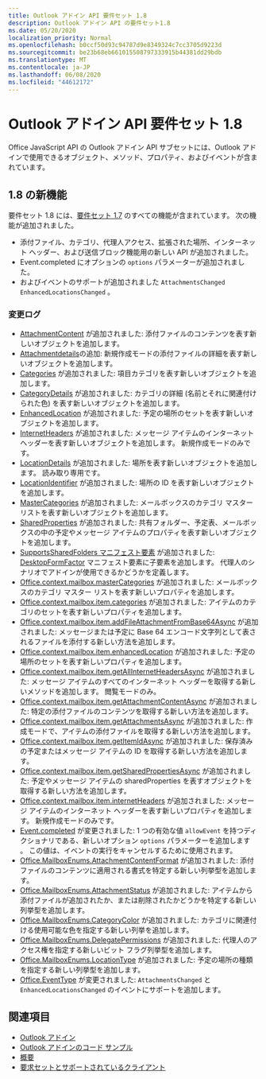 ```yaml
---
title: Outlook アドイン API 要件セット 1.8
description: Outlook アドイン API の要件セット1.8
ms.date: 05/20/2020
localization_priority: Normal
ms.openlocfilehash: b0ccf50d93c94787d9e8349324c7cc3705d9223d
ms.sourcegitcommit: be23b68eb661015508797333915b44381dd29bdb
ms.translationtype: MT
ms.contentlocale: ja-JP
ms.lasthandoff: 06/08/2020
ms.locfileid: "44612172"
---
```

# <a name="outlook-add-in-api-requirement-set-18"></a>Outlook アドイン API 要件セット 1.8

Office JavaScript API の Outlook アドイン API サブセットには、Outlook アドインで使用できるオブジェクト、メソッド、プロパティ、およびイベントが含まれています。

## <a name="whats-new-in-18"></a>1.8 の新機能

要件セット 1.8 には、[要件セット 1.7](../requirement-set-1.7/outlook-requirement-set-1.7.md) のすべての機能が含まれています。 次の機能が追加されました。

- 添付ファイル、カテゴリ、代理人アクセス、拡張された場所、インターネット ヘッダー、および送信ブロック機能用の新しい API が追加されました。
- Event.completed にオプションの `options` パラメーターが追加されました。
- およびイベントのサポートが追加されました `AttachmentsChanged` `EnhancedLocationsChanged` 。

### <a name="change-log"></a>変更ログ

- [AttachmentContent](/javascript/api/outlook/office.attachmentcontent?view=outlook-js-1.8) が追加されました: 添付ファイルのコンテンツを表す新しいオブジェクトを追加します。
- [Attachmentdetails](/javascript/api/outlook/office.attachmentdetailscompose?view=outlook-js-1.8)の追加: 新規作成モードの添付ファイルの詳細を表す新しいオブジェクトを追加します。
- [Categories](/javascript/api/outlook/office.categories?view=outlook-js-1.8) が追加されました: 項目カテゴリを表す新しいオブジェクトを追加します。
- [CategoryDetails](/javascript/api/outlook/office.categorydetails?view=outlook-js-1.8) が追加されました: カテゴリの詳細 (名前とそれに関連付けられた色) を表す新しいオブジェクトを追加します。
- [EnhancedLocation](/javascript/api/outlook/office.enhancedlocation?view=outlook-js-1.8) が追加されました: 予定の場所のセットを表す新しいオブジェクトを追加します。
- [InternetHeaders](/javascript/api/outlook/office.internetheaders?view=outlook-js-1.8) が追加されました: メッセージ アイテムのインターネット ヘッダーを表す新しいオブジェクトを追加します。 新規作成モードのみです。
- [LocationDetails](/javascript/api/outlook/office.locationdetails?view=outlook-js-1.8) が追加されました: 場所を表す新しいオブジェクトを追加します。 読み取り専用です。
- [LocationIdentifier](/javascript/api/outlook/office.locationidentifier?view=outlook-js-1.8) が追加されました: 場所の ID を表す新しいオブジェクトを追加します。
- [MasterCategories](/javascript/api/outlook/office.mastercategories?view=outlook-js-1.8) が追加されました: メールボックスのカテゴリ マスター リストを表す新しいオブジェクトを追加します。
- [SharedProperties](/javascript/api/outlook/office.sharedproperties?view=outlook-js-1.8) が追加されました: 共有フォルダー、予定表、メールボックスの中の予定やメッセージ アイテムのプロパティを表す新しいオブジェクトを追加します。
- [SupportsSharedFolders マニフェスト要素](../../manifest/supportssharedfolders.md) が追加されました: [DesktopFormFactor](../../manifest/desktopformfactor.md) マニフェスト要素に子要素を追加します。 代理人のシナリオでアドインが使用できるかどうかを定義します。
- [Office.context.mailbox.masterCategories](office.context.mailbox.md#properties) が追加されました: メールボックスのカテゴリ マスター リストを表す新しいプロパティを追加します。
- [Office.context.mailbox.item.categories](office.context.mailbox.item.md#properties) が追加されました: アイテムのカテゴリのセットを表す新しいプロパティを追加します。
- [Office.context.mailbox.item.addFileAttachmentFromBase64Async](office.context.mailbox.item.md#methods) が追加されました: メッセージまたは予定に Base 64 エンコード文字列として表されるファイルを添付する新しい方法を追加します。
- [Office.context.mailbox.item.enhancedLocation](office.context.mailbox.item.md#properties) が追加されました: 予定の場所のセットを表す新しいプロパティを追加します。
- [Office.context.mailbox.item.getAllInternetHeadersAsync](office.context.mailbox.item.md#methods) が追加されました: メッセージ アイテムのすべてのインターネット ヘッダーを取得する新しいメソッドを追加します。 閲覧モードのみ。
- [Office.context.mailbox.item.getAttachmentContentAsync](office.context.mailbox.item.md#methods) が追加されました: 特定の添付ファイルのコンテンツを取得する新しい方法を追加します。
- [Office.context.mailbox.item.getAttachmentsAsync](office.context.mailbox.item.md#methods) が追加されました: 作成モードで、アイテムの添付ファイルを取得する新しい方法を追加します。
- [Office.context.mailbox.item.getItemIdAsync](office.context.mailbox.item.md#methods) が追加されました: 保存済みの予定またはメッセージ アイテムの ID を取得する新しい方法を追加します。
- [Office.context.mailbox.item.getSharedPropertiesAsync](office.context.mailbox.item.md#methods) が追加されました: 予定やメッセージ アイテムの sharedProperties を表すオブジェクトを取得する新しい方法を追加します。
- [Office.context.mailbox.item.internetHeaders](office.context.mailbox.item.md#properties) が追加されました: メッセージ アイテムのインターネット ヘッダーを表す新しいプロパティを追加します。 新規作成モードのみです。
- [Event.completed](/javascript/api/office/office.addincommands.event#completed-options-) が変更されました: 1 つの有効な値 `allowEvent` を持つディクショナリである、新しいオプション `options` パラメーターを追加します 。 この値は、イベントの実行をキャンセルするために使用されます。
- [Office.MailboxEnums.AttachmentContentFormat](/javascript/api/outlook/office.mailboxenums.attachmentcontentformat?view=outlook-js-1.8) が追加されました: 添付ファイルのコンテンツに適用される書式を特定する新しい列挙型を追加します。
- [Office.MailboxEnums.AttachmentStatus](/javascript/api/outlook/office.mailboxenums.attachmentstatus?view=outlook-js-1.8) が追加されました: アイテムから添付ファイルが追加されたか、または削除されたかどうかを特定する新しい列挙型を追加します。
- [Office.MailboxEnums.CategoryColor](/javascript/api/outlook/office.mailboxenums.categorycolor?view=outlook-js-1.8) が追加されました: カテゴリに関連付ける使用可能な色を指定する新しい列挙を追加します。
- [Office.MailboxEnums.DelegatePermissions](/javascript/api/outlook/office.mailboxenums.delegatepermissions?view=outlook-js-1.8) が追加されました: 代理人のアクセス権を指定する新しいビット フラグ列挙型を追加します。
- [Office.MailboxEnums.LocationType](/javascript/api/outlook/office.mailboxenums.locationtype?view=outlook-js-1.8) が追加されました: 予定の場所の種類を指定する新しい列挙型を追加します。
- [Office.EventType](/javascript/api/office/office.eventtype) が変更されました: `AttachmentsChanged` と `EnhancedLocationsChanged` のイベントにサポートを追加します。

## <a name="see-also"></a>関連項目

- [Outlook アドイン](../../../outlook/outlook-add-ins-overview.md)
- [Outlook アドインのコード サンプル](https://developer.microsoft.com/outlook/gallery/?filterBy=Outlook,Samples,Add-ins)
- [概要](../../../quickstarts/outlook-quickstart.md)
- [要求セットとサポートされているクライアント](../../requirement-sets/outlook-api-requirement-sets.md)
